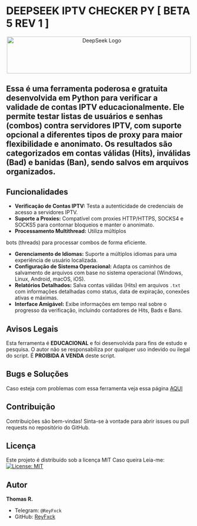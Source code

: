 # DEEPSEEK IPTV CHECKER PY [ BETA 5 REV 1 ]

<p align="center">
  <img src="https://upload.wikimedia.org/wikipedia/commons/e/ec/DeepSeek_logo.svg" alt="DeepSeek Logo" width="500" height="100">
</p>


## Essa é uma ferramenta poderosa e gratuita desenvolvida em Python para verificar a validade de contas IPTV educacionalmente. Ele permite testar listas de usuários e senhas (combos) contra servidores IPTV, com suporte opcional a diferentes tipos de proxy para maior flexibilidade e anonimato. Os resultados são categorizados em contas válidas (Hits), inválidas (Bad) e banidas (Ban), sendo salvos em arquivos organizados.

## Funcionalidades

- **Verificação de Contas IPTV:** Testa a autenticidade de credenciais de acesso a servidores IPTV.
- **Suporte a Proxies:** Compatível com proxies HTTP/HTTPS, SOCKS4 e SOCKS5 para contornar bloqueios e manter o anonimato.
- **Processamento Multithread:** Utiliza múltiplos 


bots (threads) para processar combos de forma eficiente.
- **Gerenciamento de Idiomas:** Suporte a múltiplos idiomas para uma experiência de usuário localizada.
- **Configuração de Sistema Operacional:** Adapta os caminhos de salvamento de arquivos com base no sistema operacional (Windows, Linux, Android, macOS, iOS).
- **Relatórios Detalhados:** Salva contas válidas (Hits) em arquivos `.txt` com informações detalhadas como status, data de expiração, conexões ativas e máximas.
- **Interface Amigável:** Exibe informações em tempo real sobre o progresso da verificação, incluindo contadores de Hits, Bads e Bans.

## Avisos Legais

Esta ferramenta é **EDUCACIONAL** e foi desenvolvida para fins de estudo e pesquisa. O autor não se responsabiliza por qualquer uso indevido ou ilegal do script. É **PROIBIDA A VENDA** deste script.

## Bugs e Soluções

Caso esteja com problemas com essa ferramenta veja essa página [AQUI](https://github.com/ReyFxck/DeepSeek-IPTV-Checker/blob/main/Fix_Bugs.md)

## Contribuição

Contribuições são bem-vindas! Sinta-se à vontade para abrir issues ou pull requests no repositório do GitHub.

## Licença

Este projeto é distribuído sob a licença MIT Caso queira Leia-me: [![License: MIT](https://img.shields.io/badge/License-MIT-yellow.svg)](https://opensource.org/licenses/MIT)

## Autor

**Thomas R.**

-   Telegram: `@ReyFxck`
-   GitHub: [ReyFxck](https://github.com/ReyFxck)
